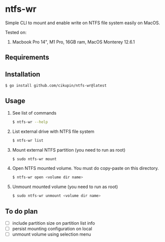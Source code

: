 # ntfs-wr
Simple CLI to mount and enable write on NTFS file system easily on MacOS.

Tested on:
1. Macbook Pro 14", M1 Pro, 16GB ram, MacOS Monterey 12.6.1

## Requirements

## Installation

```bash
$ go install github.com/cikupin/ntfs-wr@latest
```

## Usage

1. See list of commands
   ```bash
   $ ntfs-wr --help
   ```

2. List external drive with NTFS file system
   ```bash
   $ ntfs-wr list
   ```

3. Mount external NTFS partition (you need to run as root)
   ```bash
   $ sudo ntfs-wr mount
   ```

4. Open NTFS mounted volume. You must do copy-paste on this directory.
   ```bash
   $ ntfs-wr open <volume dir name>
   ```

4. Unmount mounted volume (you need to run as root)
   ```bash
   $ sudo ntfs-wr unmount <volume dir name>
   ```

## To do plan

- [ ] include partition size on partition list info
- [ ] persist mounting configuration on local
- [ ] unmount volume using selection menu
